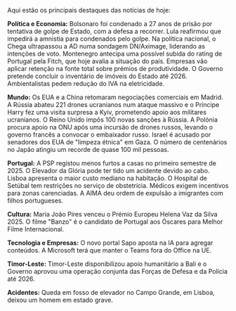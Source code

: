 Aqui estão os principais destaques das notícias de hoje:

**Política e Economia:** Bolsonaro foi condenado a 27 anos de prisão por tentativa de golpe de Estado, com a defesa a recorrer. Lula reafirmou que impedirá a amnistia para condenados pelo golpe. Na política nacional, o Chega ultrapassou a AD numa sondagem DN/Aximage, liderando as intenções de voto. Montenegro antecipa uma possível subida do rating de Portugal pela Fitch, que hoje avalia a situação do país. Empresas vão aplicar retenção na fonte total sobre prémios de produtividade. O Governo pretende concluir o inventário de imóveis do Estado até 2026. Ambientalistas pedem redução do IVA na eletricidade.

**Mundo:** Os EUA e a China retomaram negociações comerciais em Madrid. A Rússia abateu 221 drones ucranianos num ataque massivo e o Príncipe Harry fez uma visita surpresa a Kyiv, prometendo apoio aos militares ucranianos. O Reino Unido impôs 100 novas sanções à Rússia. A Polónia procura apoio na ONU após uma incursão de drones russos, levando o governo francês a convocar o embaixador russo. Israel é acusado por senadores dos EUA de "limpeza étnica" em Gaza. O número de centenários no Japão atingiu um recorde de quase 100 mil pessoas.

**Portugal:** A PSP registou menos furtos a casas no primeiro semestre de 2025. O Elevador da Glória pode ter tido um acidente devido ao cabo. Lisboa apresenta o maior custo mediano na habitação. O Hospital de Setúbal tem restrições no serviço de obstetrícia. Médicos exigem incentivos para zonas carenciadas. A AIMA deu ordem de expulsão a imigrantes com filhos portugueses.

**Cultura:** Maria João Pires venceu o Prémio Europeu Helena Vaz da Silva 2025. O filme "Banzo" é o candidato de Portugal aos Óscares para Melhor Filme Internacional.

**Tecnologia e Empresas:** O novo portal Sapo aposta na IA para agregar conteúdos. A Microsoft terá que manter o Teams fora do Office na UE.

**Timor-Leste:** Timor-Leste disponibilizou apoio humanitário a Bali e o Governo aprovou uma operação conjunta das Forças de Defesa e da Polícia até 2026.

**Acidentes:** Queda em fosso de elevador no Campo Grande, em Lisboa, deixou um homem em estado grave.